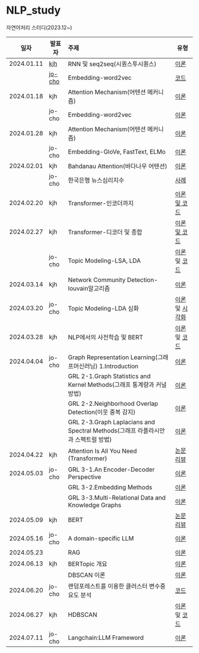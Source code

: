# NLP_study
자연어처리 스터디(2023.12~) 

|일자|발표자|주제|유형|
|------|---|:---|---|
|2024.01.11|[kjh](https://github.com/kjh8331267)|RNN 및 seq2seq(시퀀스투시퀀스)|[이론](https://github.com/kjh8331267/NLP_study/blob/main/slide/RNN(%EC%88%9C%ED%99%98%EC%8B%A0%EA%B2%BD%EB%A7%9D)%20%EB%B0%8F%20seq2seq(%EC%8B%9C%ED%80%80%EC%8A%A4%ED%88%AC%EC%8B%9C%ED%80%80%EC%8A%A4).pdf)|
||[jo-cho](https://github.com/jo-cho)|Embedding-word2vec|[코드](https://github.com/jo-cho/nlp_study/blob/main/1_NLP_SUANLAB/_07_%EC%9E%84%EB%B2%A0%EB%94%A9(Embedding).ipynb)|
2024.01.18|kjh|Attention Mechanism(어텐션 메커니즘)|[이론](https://github.com/kjh8331267/NLP_study/blob/main/slide/Attention%20Mechanism(%EC%96%B4%ED%85%90%EC%85%98%20%EB%A9%94%EC%BB%A4%EB%8B%88%EC%A6%98).pdf)|
||jo-cho|Embedding-word2vec|[이론](https://github.com/jo-cho/nlp_study/blob/main/4_PPTS/word_embedding.pdf)|
2024.01.28|kjh|Attention Mechanism(어텐션 메커니즘)|[이론](https://github.com/kjh8331267/NLP_study/blob/main/slide/Attention%20Mechanism(%EC%96%B4%ED%85%90%EC%85%98%20%EB%A9%94%EC%BB%A4%EB%8B%88%EC%A6%98).pdf)|
||jo-cho|Embedding-GloVe, FastText, ELMo|[이론](https://github.com/jo-cho/nlp_study/blob/main/4_PPTS/word_embedding.pdf)|
2024.02.01|kjh|Bahdanau Attention(바다나우 어텐션)|[이론](https://github.com/kjh8331267/NLP_study/blob/main/slide/Attention%20Mechanism(%EC%96%B4%ED%85%90%EC%85%98%20%EB%A9%94%EC%BB%A4%EB%8B%88%EC%A6%98).pdf)|
||jo-cho|한국은행 뉴스심리지수|[사례](https://github.com/jo-cho/nlp_study/blob/main/3_PAPERS/summary/%ED%95%9C%EA%B5%AD%EC%9D%80%ED%96%89%20%EB%89%B4%EC%8A%A4%EC%8B%AC%EB%A6%AC%EC%A7%80%EC%88%98(NSI).pdf)|
2024.02.20|kjh|Transformer-인코더까지|[이론 및 코드](https://github.com/kjh8331267/NLP_study/blob/main/slide/Transformer(%ED%8A%B8%EB%9E%9C%EC%8A%A4%ED%8F%AC%EB%A8%B8).pdf)
2024.02.27|kjh|Transformer-디코더 및 종합|[이론 및 코드](https://github.com/kjh8331267/NLP_study/blob/main/slide/Transformer(%ED%8A%B8%EB%9E%9C%EC%8A%A4%ED%8F%AC%EB%A8%B8).pdf)
||jo-cho|Topic Modeling-LSA, LDA|[이론](https://github.com/jo-cho/nlp_study/blob/main/4_PPTS/topic_modeling.pdf) 및 [코드](https://github.com/jo-cho/nlp_study/blob/main/1_NLP_SUANLAB/_06_%ED%86%A0%ED%94%BD_%EB%AA%A8%EB%8D%B8%EB%A7%81(Topic_Modeling).ipynb)
2024.03.14|kjh|Network Community Detection-louvain알고리즘|[이론](https://github.com/kjh8331267/NLP_study/blob/main/slide/Transformer(%ED%8A%B8%EB%9E%9C%EC%8A%A4%ED%8F%AC%EB%A8%B8).pdf)|
|2024.03.20|jo-cho|Topic Modeling-LDA 심화|[이론](https://github.com/jo-cho/nlp_study/blob/main/4_PPTS/topic_modeling.pdf) 및 [시각화](https://github.com/jo-cho/eitm/blob/main/text_analysis/lda_epic.html)|
|2024.03.28|kjh|NLP에서의 사전학습 및 BERT|[이론](https://github.com/kjh8331267/NLP_study/blob/main/slide/BERT.pdf) 및 [코드](https://github.com/kjh8331267/NLP_study/blob/main/code/240328_BERT%20%ED%86%A0%ED%81%AC%EB%82%98%EC%9D%B4%EC%A0%80.ipynb)|
|2024.04.04|jo-cho|Graph Representation Learning(그래프머신러닝) 1.Introduction|[이론](https://jo-cho.github.io/FinBlog/posts/machine_learning/GRL_01.html)|
|||GRL 2-1.Graph Statistics and Kernel Methods(그래프 통계량과 커널 방법)|[이론](https://jo-cho.github.io/FinBlog/posts/machine_learning/GRL_02_1.html)|
|||GRL 2-2.Neighborhood Overlap Detection(이웃 중복 감지)|[이론](https://jo-cho.github.io/FinBlog/posts/machine_learning/GRL_02_2.html)|
|||GRL 2-3.Graph Laplacians and Spectral Methods(그래프 라플라시안과 스펙트럴 방법)|[이론](https://jo-cho.github.io/FinBlog/posts/machine_learning/GRL_02_3.html)|
|2024.04.22|kjh|Attention Is All You Need (Transformer)|[논문리뷰](https://github.com/kjh8331267/Paper_Review/issues/2)|
|2024.05.03|jo-cho|GRL 3-1.An Encoder-Decoder Perspective|[이론](https://jo-cho.github.io/FinBlog/posts/machine_learning/GRL_03_1.html)|
|||GRL 3-2.Embedding Methods|[이론](https://jo-cho.github.io/FinBlog/posts/machine_learning/GRL_03_2.html)|
|||GRL 3-3.Multi-Relational Data and Knowledge Graphs|[이론](https://jo-cho.github.io/FinBlog/posts/machine_learning/GRL_04_1.html)|
|2024.05.09|kjh|BERT|[논문리뷰](https://github.com/kjh8331267/Paper_Review/issues/3)|
|2024.05.16|jo-cho|A domain-specific LLM|[이론](https://github.com/jo-cho/nlp_study/blob/main/4_PPTS/Domain-specific%20LLMs.pdf)|
|2024.05.23||RAG|[이론](https://github.com/jo-cho/nlp_study/blob/main/4_PPTS/Domain-specific%20LLMs.pdf)|
|2024.06.13|kjh|BERTopic 개요|[이론](https://github.com/kjh8331267/NLP_Study/blob/main/slide/BERTopic_%EA%B0%9C%EC%9A%94.pdf)|
|||DBSCAN 이론|[이론](https://github.com/kjh8331267/NLP_Study/blob/main/slide/DBSCAN.pdf)|
|2024.06.20|jo-cho|랜덤포레스트를 이용한 클러스터 변수중요도 분석|[코드](https://colab.research.google.com/github/jo-cho/eitm/blob/main/text_analysis/epic_stock_market.ipynb)|
|2024.06.27|kjh|HDBSCAN|[이론](https://github.com/kjh8331267/NLP_Study/blob/main/slide/HDBSCAN.pdf) 및 [코드](https://github.com/kjh8331267/News_NLP_Test/blob/main/hdbscan_clustering.ipynb)|
|2024.07.11|jo-cho|Langchain:LLM Frameword|[이론](https://github.com/jo-cho/nlp_study/blob/main/4_PPTS/Langchain.pdf)|

